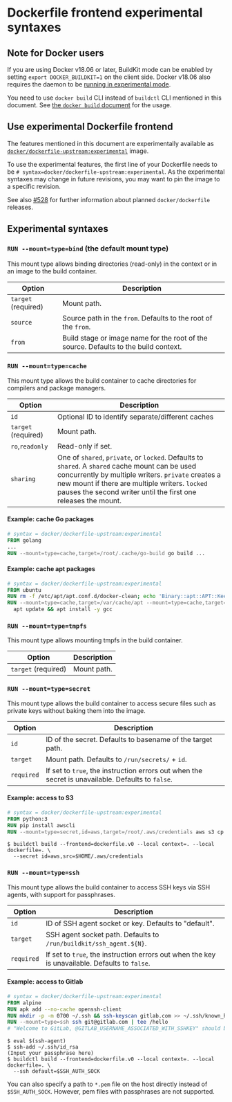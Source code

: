 # Dockerfile frontend experimental syntaxes

## Note for Docker users

If you are using Docker v18.06 or later, BuildKit mode can be enabled by setting `export DOCKER_BUILDKIT=1` on the client side.
Docker v18.06 also requires the daemon to be [running in experimental mode](https://docs.docker.com/engine/reference/commandline/dockerd/#description).

You need to use `docker build` CLI instead of `buildctl` CLI mentioned in this document.
See [the `docker build` document](https://docs.docker.com/engine/reference/commandline/build/) for the usage.

## Use experimental Dockerfile frontend
The features mentioned in this document are experimentally available as [`docker/dockerfile-upstream:experimental`](https://hub.docker.com/r/docker/dockerfile-upstream/tags/) image.

To use the experimental features, the first line of your Dockerfile needs to be `# syntax=docker/dockerfile-upstream:experimental`.
As the experimental syntaxes may change in future revisions, you may want to pin the image to a specific revision.

See also [#528](https://github.com/moby/buildkit/issues/528) for further information about planned `docker/dockerfile` releases.

## Experimental syntaxes

### `RUN --mount=type=bind` (the default mount type)

This mount type allows binding directories (read-only) in the context or in an image to the build container.

|Option               |Description|
|---------------------|-----------|
|`target` (required)  | Mount path.|
|`source`             | Source path in the `from`. Defaults to the root of the `from`.|
|`from`               | Build stage or image name for the root of the source. Defaults to the build context.|


### `RUN --mount=type=cache`

This mount type allows the build container to cache directories for compilers and package managers.

|Option               |Description|
|---------------------|-----------|
|`id`                 | Optional ID to identify separate/different caches|
|`target` (required)  | Mount path.|
|`ro`,`readonly`      | Read-only if set.|
|`sharing`            | One of `shared`, `private`, or `locked`. Defaults to `shared`. A `shared` cache mount can be used concurrently by multiple writers. `private` creates a new mount if there are multiple writers. `locked` pauses the second writer until the first one releases the mount.|


#### Example: cache Go packages

```dockerfile
# syntax = docker/dockerfile-upstream:experimental
FROM golang
...
RUN --mount=type=cache,target=/root/.cache/go-build go build ...
```

#### Example: cache apt packages

```dockerfile
# syntax = docker/dockerfile-upstream:experimental
FROM ubuntu
RUN rm -f /etc/apt/apt.conf.d/docker-clean; echo 'Binary::apt::APT::Keep-Downloaded-Packages "true";' > /etc/apt/apt.conf.d/keep-cache
RUN --mount=type=cache,target=/var/cache/apt --mount=type=cache,target=/var/lib/apt \
  apt update && apt install -y gcc
```

### `RUN --mount=type=tmpfs`

This mount type allows mounting tmpfs in the build container.

|Option               |Description|
|---------------------|-----------|
|`target` (required)  | Mount path.|


### `RUN --mount=type=secret`

This mount type allows the build container to access secure files such as private keys without baking them into the image.

|Option               |Description|
|---------------------|-----------|
|`id`                 | ID of the secret. Defaults to basename of the target path.|
|`target`             | Mount path. Defaults to `/run/secrets/` + `id`.|
|`required`           | If set to `true`, the instruction errors out when the secret is unavailable. Defaults to `false`.|


#### Example: access to S3

```dockerfile
# syntax = docker/dockerfile-upstream:experimental
FROM python:3
RUN pip install awscli
RUN --mount=type=secret,id=aws,target=/root/.aws/credentials aws s3 cp s3://... ...
```

```console
$ buildctl build --frontend=dockerfile.v0 --local context=. --local dockerfile=. \
  --secret id=aws,src=$HOME/.aws/credentials
```

### `RUN --mount=type=ssh`

This mount type allows the build container to access SSH keys via SSH agents, with support for passphrases.

|Option               |Description|
|---------------------|-----------|
|`id`                 | ID of SSH agent socket or key. Defaults to "default".|
|`target`             | SSH agent socket path. Defaults to `/run/buildkit/ssh_agent.${N}`.|
|`required`           | If set to `true`, the instruction errors out when the key is unavailable. Defaults to `false`.|


#### Example: access to Gitlab

```dockerfile
# syntax = docker/dockerfile-upstream:experimental
FROM alpine
RUN apk add --no-cache openssh-client
RUN mkdir -p -m 0700 ~/.ssh && ssh-keyscan gitlab.com >> ~/.ssh/known_hosts
RUN --mount=type=ssh ssh git@gitlab.com | tee /hello
# "Welcome to GitLab, @GITLAB_USERNAME_ASSOCIATED_WITH_SSHKEY" should be printed here
```

```console
$ eval $(ssh-agent)
$ ssh-add ~/.ssh/id_rsa
(Input your passphrase here)
$ buildctl build --frontend=dockerfile.v0 --local context=. --local dockerfile=. \
  --ssh default=$SSH_AUTH_SOCK
```

You can also specify a path to `*.pem` file on the host directly instead of `$SSH_AUTH_SOCK`.
However, pem files with passphrases are not supported.

